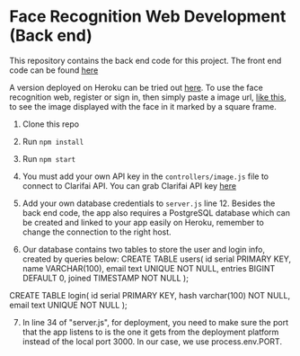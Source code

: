 # Face Recognition Web Development (Back end)
This repository contains the back end code for this project. The front end code can be found [here](https://github.com/FuAdventure/face-recognition-web-app)

A version deployed on Heroku can be tried out [here](https://face-recognition-vd.herokuapp.com/). To  use the face recognition web, register or sign in, then simply paste a image url, [like this](https://goop-img.com/wp-content/uploads/2020/06/Mask-Group-2.png), to see the image displayed with the face in it marked by a square frame.

1. Clone this repo
2. Run `npm install`
3. Run `npm start`
4. You must add your own API key in the `controllers/image.js` file to connect to Clarifai API. You can grab Clarifai API key [here](https://www.clarifai.com/)

5. Add your own database credentials to `server.js` line 12. Besides the back end code, the app also requires a PostgreSQL database which can be created and linked to your app easily on Heroku, remember to change the connection to the right host.

6. Our database contains two tables to store the user and login info, created by queries below:
CREATE TABLE users(
	id serial PRIMARY KEY, 
	name VARCHAR(100),
	email text UNIQUE NOT NULL,
	entries BIGINT DEFAULT 0,
	joined TIMESTAMP NOT NULL
);

CREATE TABLE login(
	id serial PRIMARY KEY,
	hash varchar(100) NOT NULL,
	email text UNIQUE NOT NULL
);

7. In line 34 of "server.js", for deployment, you need to make sure the port that the app listens to is the one it gets from the deployment platform instead of the local port 3000. In our case, we use process.env.PORT.
